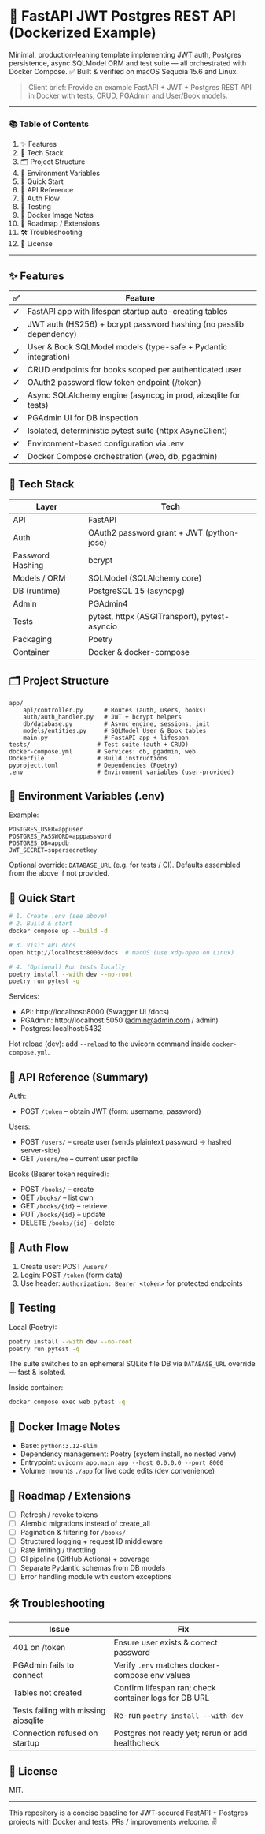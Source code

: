 # 🚀 FastAPI JWT Postgres REST API (Dockerized Example)

Minimal, production‑leaning template implementing JWT auth, Postgres persistence, async SQLModel ORM and test suite — all orchestrated with Docker Compose. ✅ Built & verified on macOS Sequoia 15.6 and Linux.

> Client brief: Provide an example FastAPI + JWT + Postgres REST API in Docker with tests, CRUD, PGAdmin and User/Book models.

---

### 📚 Table of Contents
1. ✨ Features
2. 🧱 Tech Stack
3. 🗂 Project Structure
4. 🔐 Environment Variables
5. 🏁 Quick Start
6. 🔌 API Reference
7. 🔄 Auth Flow
8. 🧪 Testing
9. 🐳 Docker Image Notes
10. 🚀 Roadmap / Extensions
11. 🛠 Troubleshooting
12. 📄 License

---

## ✨ Features
| ✅ | Feature |
|----|---------|
| ✔ | FastAPI app with lifespan startup auto-creating tables |
| ✔ | JWT auth (HS256) + bcrypt password hashing (no passlib dependency) |
| ✔ | User & Book SQLModel models (type-safe + Pydantic integration) |
| ✔ | CRUD endpoints for books scoped per authenticated user |
| ✔ | OAuth2 password flow token endpoint (/token) |
| ✔ | Async SQLAlchemy engine (asyncpg in prod, aiosqlite for tests) |
| ✔ | PGAdmin UI for DB inspection |
| ✔ | Isolated, deterministic pytest suite (httpx AsyncClient) |
| ✔ | Environment-based configuration via .env |
| ✔ | Docker Compose orchestration (web, db, pgadmin) |

## 🧱 Tech Stack
| Layer | Tech |
|-------|------|
| API | FastAPI |
| Auth | OAuth2 password grant + JWT (python-jose) |
| Password Hashing | bcrypt |
| Models / ORM | SQLModel (SQLAlchemy core) |
| DB (runtime) | PostgreSQL 15 (asyncpg) |
| Admin | PGAdmin4 |
| Tests | pytest, httpx (ASGITransport), pytest-asyncio |
| Packaging | Poetry |
| Container | Docker & docker-compose |

## 🗂 Project Structure
```
app/
	api/controller.py      # Routes (auth, users, books)
	auth/auth_handler.py   # JWT + bcrypt helpers
	db/database.py         # Async engine, sessions, init
	models/entities.py     # SQLModel User & Book tables
	main.py                # FastAPI app + lifespan
tests/                   # Test suite (auth + CRUD)
docker-compose.yml       # Services: db, pgadmin, web
Dockerfile               # Build instructions
pyproject.toml           # Dependencies (Poetry)
.env                     # Environment variables (user-provided)
```

## 🔐 Environment Variables (.env)
Example:
```
POSTGRES_USER=appuser
POSTGRES_PASSWORD=apppassword
POSTGRES_DB=appdb
JWT_SECRET=supersecretkey
```
Optional override: `DATABASE_URL` (e.g. for tests / CI). Defaults assembled from the above if not provided.

## 🏁 Quick Start
```zsh
# 1. Create .env (see above)
# 2. Build & start
docker compose up --build -d

# 3. Visit API docs
open http://localhost:8000/docs  # macOS (use xdg-open on Linux)

# 4. (Optional) Run tests locally
poetry install --with dev --no-root
poetry run pytest -q
```
Services:
* API: http://localhost:8000 (Swagger UI /docs)
* PGAdmin: http://localhost:5050 (admin@admin.com / admin)
* Postgres: localhost:5432

Hot reload (dev): add `--reload` to the uvicorn command inside `docker-compose.yml`.

## 🔌 API Reference (Summary)
Auth:
* POST `/token` – obtain JWT (form: username, password)

Users:
* POST `/users/` – create user (sends plaintext password -> hashed server-side)
* GET `/users/me` – current user profile

Books (Bearer token required):
* POST `/books/` – create
* GET `/books/` – list own
* GET `/books/{id}` – retrieve
* PUT `/books/{id}` – update
* DELETE `/books/{id}` – delete

## 🔄 Auth Flow
1. Create user: POST `/users/`
2. Login: POST `/token` (form data)
3. Use header: `Authorization: Bearer <token>` for protected endpoints

## 🧪 Testing
Local (Poetry):
```zsh
poetry install --with dev --no-root
poetry run pytest -q
```
The suite switches to an ephemeral SQLite file DB via `DATABASE_URL` override — fast & isolated.

Inside container:
```zsh
docker compose exec web pytest -q
```

## 🐳 Docker Image Notes
* Base: `python:3.12-slim`
* Dependency management: Poetry (system install, no nested venv)
* Entrypoint: `uvicorn app.main:app --host 0.0.0.0 --port 8000`
* Volume: mounts `./app` for live code edits (dev convenience)

## 🚀 Roadmap / Extensions
- [ ] Refresh / revoke tokens
- [ ] Alembic migrations instead of create_all
- [ ] Pagination & filtering for `/books/`
- [ ] Structured logging + request ID middleware
- [ ] Rate limiting / throttling
- [ ] CI pipeline (GitHub Actions) + coverage
- [ ] Separate Pydantic schemas from DB models
- [ ] Error handling module with custom exceptions

## 🛠 Troubleshooting
| Issue | Fix |
|-------|-----|
| 401 on /token | Ensure user exists & correct password |
| PGAdmin fails to connect | Verify `.env` matches docker-compose env values |
| Tables not created | Confirm lifespan ran; check container logs for DB URL |
| Tests failing with missing aiosqlite | Re-run `poetry install --with dev` |
| Connection refused on startup | Postgres not ready yet; rerun or add healthcheck |

## 📄 License
MIT.

---
This repository is a concise baseline for JWT‑secured FastAPI + Postgres projects with Docker and tests. PRs / improvements welcome. ✌️
